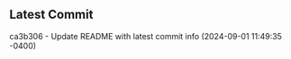 
## Latest Commit
ca3b306 - Update README with latest commit info (2024-09-01 11:49:35 -0400) <Yunxi-Zhou>
